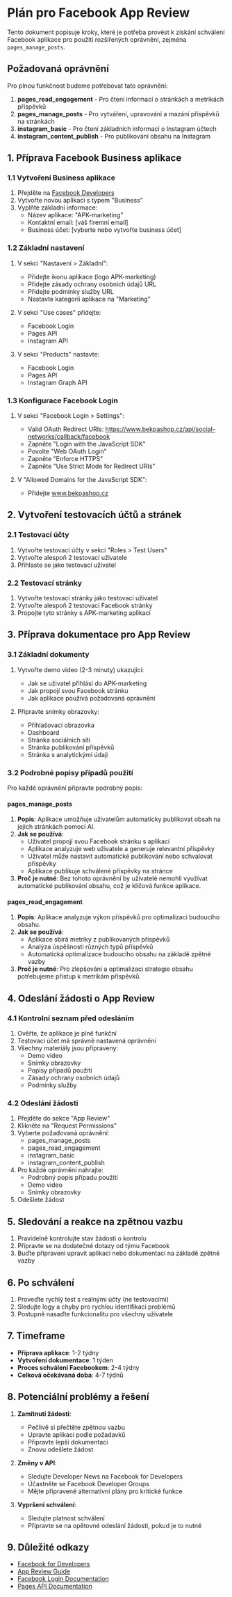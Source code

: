 # Plán pro Facebook App Review

Tento dokument popisuje kroky, které je potřeba provést k získání schválení Facebook aplikace pro použití rozšířených oprávnění, zejména `pages_manage_posts`.

## Požadovaná oprávnění

Pro plnou funkčnost budeme potřebovat tato oprávnění:

1. **pages_read_engagement** - Pro čtení informací o stránkách a metrikách příspěvků
2. **pages_manage_posts** - Pro vytváření, upravování a mazání příspěvků na stránkách
3. **instagram_basic** - Pro čtení základních informací o Instagram účtech
4. **instagram_content_publish** - Pro publikování obsahu na Instagram

## 1. Příprava Facebook Business aplikace

### 1.1 Vytvoření Business aplikace

1. Přejděte na [Facebook Developers](https://developers.facebook.com/)
2. Vytvořte novou aplikaci s typem "Business"
3. Vyplňte základní informace:
   - Název aplikace: "APK-marketing"
   - Kontaktní email: [váš firemní email]
   - Business účet: [vyberte nebo vytvořte business účet]

### 1.2 Základní nastavení

1. V sekci "Nastavení > Základní":
   - Přidejte ikonu aplikace (logo APK-marketing)
   - Přidejte zásady ochrany osobních údajů URL
   - Přidejte podmínky služby URL
   - Nastavte kategorii aplikace na "Marketing"

2. V sekci "Use cases" přidejte:
   - Facebook Login
   - Pages API
   - Instagram API

3. V sekci "Products" nastavte:
   - Facebook Login
   - Pages API
   - Instagram Graph API

### 1.3 Konfigurace Facebook Login

1. V sekci "Facebook Login > Settings":
   - Valid OAuth Redirect URIs: https://www.bekpashop.cz/api/social-networks/callback/facebook
   - Zapněte "Login with the JavaScript SDK"
   - Povolte "Web OAuth Login"
   - Zapněte "Enforce HTTPS"
   - Zapněte "Use Strict Mode for Redirect URIs"

2. V "Allowed Domains for the JavaScript SDK":
   - Přidejte www.bekpashop.cz

## 2. Vytvoření testovacích účtů a stránek

### 2.1 Testovací účty

1. Vytvořte testovací účty v sekci "Roles > Test Users"
2. Vytvořte alespoň 2 testovací uživatele
3. Přihlaste se jako testovací uživatel

### 2.2 Testovací stránky

1. Vytvořte testovací stránky jako testovací uživatel
2. Vytvořte alespoň 2 testovací Facebook stránky
3. Propojte tyto stránky s APK-marketing aplikací

## 3. Příprava dokumentace pro App Review

### 3.1 Základní dokumenty

1. Vytvořte demo video (2-3 minuty) ukazující:
   - Jak se uživatel přihlásí do APK-marketing
   - Jak propojí svou Facebook stránku
   - Jak aplikace používá požadovaná oprávnění

2. Připravte snímky obrazovky:
   - Přihlašovací obrazovka
   - Dashboard
   - Stránka sociálních sítí
   - Stránka publikování příspěvků
   - Stránka s analytickými údaji

### 3.2 Podrobné popisy případů použití

Pro každé oprávnění připravte podrobný popis:

#### pages_manage_posts

1. **Popis**: Aplikace umožňuje uživatelům automaticky publikovat obsah na jejich stránkách pomocí AI.
2. **Jak se používá**: 
   - Uživatel propojí svou Facebook stránku s aplikací
   - Aplikace analyzuje web uživatele a generuje relevantní příspěvky
   - Uživatel může nastavit automatické publikování nebo schvalovat příspěvky
   - Aplikace publikuje schválené příspěvky na stránce
3. **Proč je nutné**: Bez tohoto oprávnění by uživatelé nemohli využívat automatické publikování obsahu, což je klíčová funkce aplikace.

#### pages_read_engagement

1. **Popis**: Aplikace analyzuje výkon příspěvků pro optimalizaci budoucího obsahu.
2. **Jak se používá**:
   - Aplikace sbírá metriky z publikovaných příspěvků
   - Analýza úspěšnosti různých typů příspěvků
   - Automatická optimalizace budoucího obsahu na základě zpětné vazby
3. **Proč je nutné**: Pro zlepšování a optimalizaci strategie obsahu potřebujeme přístup k metrikám příspěvků.

## 4. Odeslání žádosti o App Review

### 4.1 Kontrolní seznam před odesláním

1. Ověřte, že aplikace je plně funkční
2. Testovací účet má správně nastavená oprávnění
3. Všechny materiály jsou připraveny:
   - Demo video
   - Snímky obrazovky
   - Popisy případů použití
   - Zásady ochrany osobních údajů
   - Podmínky služby

### 4.2 Odeslání žádosti

1. Přejděte do sekce "App Review"
2. Klikněte na "Request Permissions"
3. Vyberte požadovaná oprávnění:
   - pages_manage_posts
   - pages_read_engagement
   - instagram_basic
   - instagram_content_publish
4. Pro každé oprávnění nahrajte:
   - Podrobný popis případu použití
   - Demo video
   - Snímky obrazovky
5. Odešlete žádost

## 5. Sledování a reakce na zpětnou vazbu

1. Pravidelně kontrolujte stav žádosti o kontrolu
2. Připravte se na dodatečné dotazy od týmu Facebook
3. Buďte připraveni upravit aplikaci nebo dokumentaci na základě zpětné vazby

## 6. Po schválení

1. Proveďte rychlý test s reálnými účty (ne testovacími)
2. Sledujte logy a chyby pro rychlou identifikaci problémů
3. Postupně nasaďte funkcionalitu pro všechny uživatele

## 7. Timeframe

- **Příprava aplikace**: 1-2 týdny
- **Vytvoření dokumentace**: 1 týden
- **Proces schválení Facebookem**: 2-4 týdny
- **Celková očekávaná doba**: 4-7 týdnů

## 8. Potenciální problémy a řešení

1. **Zamítnutí žádosti**:
   - Pečlivě si přečtěte zpětnou vazbu
   - Upravte aplikaci podle požadavků
   - Připravte lepší dokumentaci
   - Znovu odešlete žádost

2. **Změny v API**:
   - Sledujte Developer News na Facebook for Developers
   - Účastněte se Facebook Developer Groups
   - Mějte připravené alternativní plány pro kritické funkce

3. **Vypršení schválení**:
   - Sledujte platnost schválení
   - Připravte se na opětovné odeslání žádosti, pokud je to nutné

## 9. Důležité odkazy

- [Facebook for Developers](https://developers.facebook.com/)
- [App Review Guide](https://developers.facebook.com/docs/app-review/)
- [Facebook Login Documentation](https://developers.facebook.com/docs/facebook-login/)
- [Pages API Documentation](https://developers.facebook.com/docs/pages-api/)